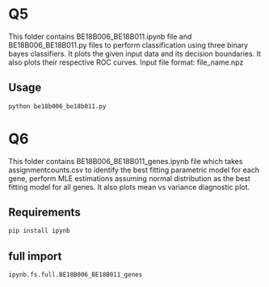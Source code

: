 # Q5

This folder contains BE18B006_BE18B011.ipynb file and BE18B006_BE18B011.py files to perform classification using three binary bayes classifiers.
It plots the given input data and its decision boundaries. It also plots their respective ROC curves.
Input file format: file_name.npz

## Usage

```bash
python be18b006_be18b011.py
```

# Q6
This folder contains BE18B006_BE18B011_genes.ipynb file which takes assignmentcounts.csv to identify the best fitting parametric model for each gene, perform MLE estimations assuming normal distribution as the best fitting model for all genes. It also plots mean vs variance diagnostic plot.

## Requirements

```bash
pip install ipynb
```
## full import 
```bash
ipynb.fs.full.BE18B006_BE18B011_genes
```
